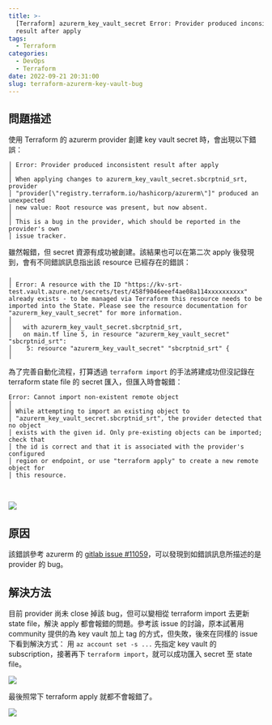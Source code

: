 ```yaml
---
title: >-
  [Terraform] azurerm_key_vault_secret Error: Provider produced inconsistent
  result after apply 
tags:
  - Terraform
categories:
  - DevOps
  - Terraform
date: 2022-09-21 20:31:00
slug: terraform-azurerm-key-vault-bug
---
```


## 問題描述
使用 Terraform 的 azurerm provider 創建 key vault secret 時，會出現以下錯誤：

<!--more-->

```
│ Error: Provider produced inconsistent result after apply
│
│ When applying changes to azurerm_key_vault_secret.sbcrptnid_srt, provider       
│ "provider[\"registry.terraform.io/hashicorp/azurerm\"]" produced an unexpected  
│ new value: Root resource was present, but now absent.
│
│ This is a bug in the provider, which should be reported in the provider's own   
│ issue tracker.
```
雖然報錯，但 secret 資源有成功被創建。該結果也可以在第二次 apply 後發現到，會有不同錯誤訊息指出該 resource 已經存在的錯誤：
```
╷
│ Error: A resource with the ID "https://kv-srt-test.vault.azure.net/secrets/test/458f9046eeef4ae08a114xxxxxxxxxx" already exists - to be managed via Terraform this resource needs to be imported into the State. Please see the resource documentation for "azurerm_key_vault_secret" for more information.
│
│   with azurerm_key_vault_secret.sbcrptnid_srt,
│   on main.tf line 5, in resource "azurerm_key_vault_secret" "sbcrptnid_srt":    
│    5: resource "azurerm_key_vault_secret" "sbcrptnid_srt" {
│
```
為了完善自動化流程，打算透過 `terraform import` 的手法將建成功但沒記錄在 terraform state file 的 secret 匯入，但匯入時會報錯：
```
Error: Cannot import non-existent remote object
│
│ While attempting to import an existing object to
│ "azurerm_key_vault_secret.sbcrptnid_srt", the provider detected that no object  
│ exists with the given id. Only pre-existing objects can be imported; check that 
│ the id is correct and that it is associated with the provider's configured      
│ region or endpoint, or use "terraform apply" to create a new remote object for  
│ this resource.
```
</br>

![](https://imgur.com/qCRnVwT.png)


## 原因
該錯誤參考 azurerm 的 [gitlab issue #11059](https://github.com/hashicorp/terraform-provider-azurerm/issues/11059#)，可以發現到如錯誤訊息所描述的是 provider 的 bug。

## 解決方法
目前 provider 尚未 close 掉該 bug，但可以變相從 terraform import 去更新 state file，解決 apply 都會報錯的問題。參考該 issue 的討論，原本試著用 community 提供的為 key vault 加上 tag 的方式，但失敗，後來在同樣的 issue 下看到解決方式：
用 `az account set -s ...` 先指定 key vault 的 subscription，接著再下 `terraform import`，就可以成功匯入 secret 至 state file。

![](https://imgur.com/nWDz42k.png)

最後照常下 terraform apply 就都不會報錯了。

![](https://imgur.com/smg1VI8.png)